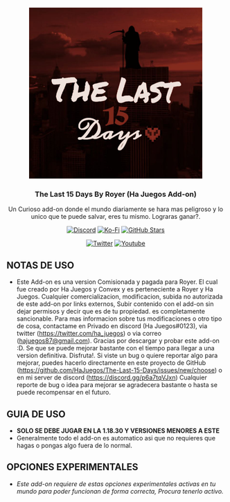 <p align="center">
  <img src="https://github.com/HaJuegos/The-Last-15-Days/blob/main/.github/icon_template/pack_icon.png" alt="icon_addon" width=400>
  <h3 align="center">The Last 15 Days By Royer (Ha Juegos Add-on)</h3>
  
 <p align="center">
Un Curioso add-on donde el mundo diariamente se hara mas peligroso y lo unico que te puede salvar, eres tu mismo. Lograras ganar?.</p>
</p>

<p align="center">
  <a href="https://discord.gg/p6a7tqVJxn"><img src="https://img.shields.io/discord/782053401281429504?style=plastic&color=red&logo=discord&label=Server%20de%20Discord" alt="Discord "/></a>
  <a href="https://ko-fi.com/hajuegos0710"><img src="https://img.shields.io/npm/v/express?url=https://ko-fi.com/hajuegos0710&style=plastic&logo=kofi&label=Pagina%20De%20Donaciones&color=inactive" alt="Ko-Fi "/></a>
  <a href="https://github.com/HaJuegos/The-Last-15-Days"><img src="https://img.shields.io/github/stars/HaJuegos/The-Last-15-Days?label=Total%20de%20Estrellas&style=plastic&logo=github&color=blueviolet" alt="GitHub Stars "/></a>
</p>
<p align="center">
  <a href="https://twitter.com/ha_juegos?s=09"><img src="https://img.shields.io/twitter/follow/ha_juegos?style=plastic&color=success&logo=twitter&label=Seguidores" alt="Twitter "/></a>
  <a href="https://www.youtube.com/watch?v=SWd6QM0TTJo"><img src="https://img.shields.io/youtube/views/SWd6QM0TTJo?style=plastic&logo=youtube&color=red&label=Vistas%20Del%20Tutorial" alt="Youtube "/></a>
</p>

## NOTAS DE USO

- Este Add-on es una version Comisionada y pagada para Royer. El cual fue creado por Ha Juegos y Convex y es perteneciente a Royer y Ha Juegos. Cualquier comercializacion, modificacion, subida no autorizada de este add-on por links externos, Subir contenido con el add-on sin dejar permisos y decir que es de tu propiedad. es completamente sancionable. Para mas informacion sobre tus modificaciones o otro tipo de cosa, contactame en Privado en discord (Ha Juegos#0123), via twitter (https://twitter.com/ha_juegos) o via correo (hajuegos87@gmail.com). Gracias por descargar y probar este add-on :D. Se que se puede mejorar bastante con el tiempo para llegar a una version definitiva. Disfruta!. Si viste un bug o quiere reportar algo para mejorar, puedes hacerlo directamente en este proyecto de GitHub (https://github.com/HaJuegos/The-Last-15-Days/issues/new/choose) o en mi server de discord (https://discord.gg/p6a7tqVJxn) Cualquier reporte de bug o idea para mejorar se agradecera bastante o hasta se puede recompensar en el futuro.

## GUIA DE USO

- **SOLO SE DEBE JUGAR EN LA 1.18.30 Y VERSIONES MENORES A ESTE**
- Generalmente todo el add-on es automatico asi que no requieres que hagas o pongas algo fuera de lo normal.

## OPCIONES EXPERIMENTALES

- _Este add-on requiere de estas opciones experimentales activas en tu mundo para poder funcionan de forma correcta, Procura tenerlo activo._


